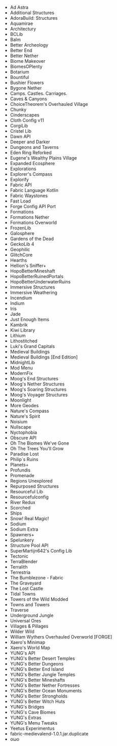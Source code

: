 - Ad Astra
- Additional Structures
- AdoraBuild: Structures
- Aquamirae
- Architectury
- BCLib
- Balm
- Better Archeology
- Better End
- Better Nether
- Biome Makeover
- BiomesOPlenty
- Botarium
- Bountiful
- Bushier Flowers
- Bygone Nether
- Camps\. Castles\. Carriages\.
- Caves & Canyons
- ChoiceTheorem's Overhauled Village
- Chunky
- Cinderscapes
- Cloth Config v11
- CorgiLib
- Cristel Lib
- Dawn API
- Deeper and Darker
- Dungeons and Taverns
- Eden Ring Reforked
- Eugene's Wealthy Plains Village
- Expanded Ecosphere
- Explorations
- Explorer's Compass
- Explorify
- Fabric API
- Fabric Language Kotlin
- Fabric Waystones
- Fast Load
- Forge Config API Port
- Formations
- Formations Nether
- Formations Overworld
- FrozenLib
- Galosphere
- Gardens of the Dead
- GeckoLib 4
- Geophilic
- GlitchCore
- Hearths
- Hellion's Sniffer\+
- HopoBetterMineshaft
- HopoBetterRuinedPortals
- HopoBetterUnderwaterRuins
- Immersive Structures
- Immersive Weathering
- Incendium
- Indium
- Iris
- Jade
- Just Enough Items
- Kambrik
- Kiwi Library
- Lithium
- Lithostitched
- Luki's Grand Capitals
- Medieval Buildings
- Medieval Buildings \[End Edition\]
- MidnightLib
- Mod Menu
- ModernFix
- Moog's End Structures
- Moog's Nether Structures
- Moog's Soaring Structures
- Moog's Voyager Structures
- Moonlight
- More Geodes
- Nature's Compass
- Nature's Spirit
- Noisium
- Nullscape
- Nyctophobia
- Obscure API
- Oh The Biomes We've Gone
- Oh The Trees You'll Grow
- Paradise Lost
- Philip\`s Ruins
- Planets\+
- Profundis
- Promenade
- Regions Unexplored
- Repurposed Structures
- Resourceful Lib
- Resourcefulconfig
- River Redux
- Scorched
- Ships
- Snow\! Real Magic\!
- Sodium
- Sodium Extra
- Spawners\+
- Spelunkery
- Structure Pool API
- SuperMartijn642's Config Lib
- Tectonic
- TerraBlender
- Terralith
- Terrestria
- The Bumblezone \- Fabric
- The Graveyard
- The Lost Castle
- Tidal Towns
- Towers of the Wild Modded
- Towns and Towers
- Traverse
- Underground Jungle
- Universal Ores
- Villages & Pillages
- Wilder Wild
- William Wythers Overhauled Overworld \[FORGE\]
- Xaero's Minimap
- Xaero's World Map
- YUNG's API
- YUNG's Better Desert Temples
- YUNG's Better Dungeons
- YUNG's Better End Island
- YUNG's Better Jungle Temples
- YUNG's Better Mineshafts
- YUNG's Better Nether Fortresses
- YUNG's Better Ocean Monuments
- YUNG's Better Strongholds
- YUNG's Better Witch Huts
- YUNG's Bridges
- YUNG's Cave Biomes
- YUNG's Extras
- YUNG's Menu Tweaks
- Yeetus Experimentus
- fabric\-medievalend\-1\.0\.1\.jar\.duplicate
- oωo